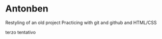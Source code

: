 # Antonben

Restyling of an old project 
Practicing with git and github and HTML/CSS 

terzo tentativo
